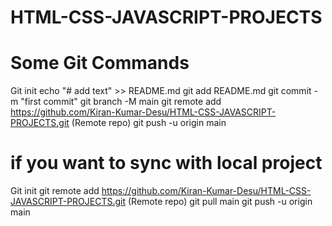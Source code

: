 # HTML-CSS-JAVASCRIPT-PROJECTS

# Some Git Commands
Git init
echo "# add text" >> README.md
git add README.md
git commit -m "first commit"
git branch -M main
git remote add https://github.com/Kiran-Kumar-Desu/HTML-CSS-JAVASCRIPT-PROJECTS.git (Remote repo)
git push -u origin main

# if you want to sync with local project
Git init
git remote add https://github.com/Kiran-Kumar-Desu/HTML-CSS-JAVASCRIPT-PROJECTS.git (Remote repo)
git pull <remote> main
git push -u origin main